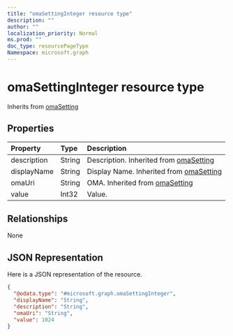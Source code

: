 ```yaml
---
title: "omaSettingInteger resource type"
description: ""
author: ""
localization_priority: Normal
ms.prod: ""
doc_type: resourcePageType
Namespace: microsoft.graph
---
```



# omaSettingInteger resource type




Inherits from [omaSetting](../resources/omaSetting.md)

## Properties
|Property|Type|Description|
|:---|:---|:---|
|description|String|Description. Inherited from [omaSetting](../resources/omaSetting.md)|
|displayName|String|Display Name. Inherited from [omaSetting](../resources/omaSetting.md)|
|omaUri|String|OMA. Inherited from [omaSetting](../resources/omaSetting.md)|
|value|Int32|Value.|

## Relationships
None

## JSON Representation
Here is a JSON representation of the resource.
<!-- {
  "blockType": "resource",
  "@odata.type": "microsoft.graph.omaSettingInteger"
}
-->
``` json
{
  "@odata.type": "#microsoft.graph.omaSettingInteger",
  "displayName": "String",
  "description": "String",
  "omaUri": "String",
  "value": 1024
}
```

